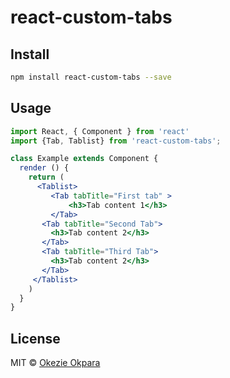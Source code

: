 react-custom-tabs
=================

Install
-------

~~~~~~~~~~~~~~~~~~~~~~~~~~~~~~~~~~~~~~~~~~~~~~~~~~~~~~~~~~~~~~~~~~~~~~~~~~~ bash
npm install react-custom-tabs --save 
~~~~~~~~~~~~~~~~~~~~~~~~~~~~~~~~~~~~~~~~~~~~~~~~~~~~~~~~~~~~~~~~~~~~~~~~~~~~~~~~

Usage
-----

~~~~~~~~~~~~~~~~~~~~~~~~~~~~~~~~~~~~~~~~~~~~~~~~~~~~~~~~~~~~~~~~~~~~~~~~~~~~ jsx
import React, { Component } from 'react'
import {Tab, Tablist} from 'react-custom-tabs';

class Example extends Component {
  render () {
    return (
      <Tablist>
         <Tab tabTitle="First tab" >
             <h3>Tab content 1</h3>
         </Tab>
       <Tab tabTitle="Second Tab">
         <h3>Tab content 2</h3>
       </Tab>
       <Tab tabTitle="Third Tab">
         <h3>Tab content 2</h3>
       </Tab>
     </Tablist>
    )
  }
}
~~~~~~~~~~~~~~~~~~~~~~~~~~~~~~~~~~~~~~~~~~~~~~~~~~~~~~~~~~~~~~~~~~~~~~~~~~~~~~~~

License
-------

MIT © [Okezie Okpara](https://github.com/okezieokpra)
